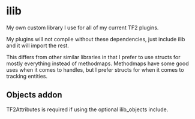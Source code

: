 # ilib

My own custom library I use for all of my current TF2 plugins. 

My plugins will not compile without these dependencies, just include ilib and it will import the rest.

This differs from other similar libraries in that I prefer to use structs for mostly everything instead of methodmaps. Methodmaps have some good uses when it comes to handles, but I prefer structs for when it comes to tracking entities.

## Objects addon
TF2Attributes is required if using the optional ilib_objects include.
